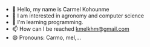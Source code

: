 - 👋 Hello, my name is Carmel Kohounme
- 👀 I am interested in agronomy and computer science
- 🌱 I'm learning programming. 
- 📫 How can I be reached kmelkhm@gmail.com
- 😄 Pronouns: Carmo, mel,...

<!---
CarmelKohounme/CarmelKohounme is a ✨ special ✨ repository because its `README.md` (this file) appears on your GitHub profile.
You can click the Preview link to take a look at your changes.
--->
